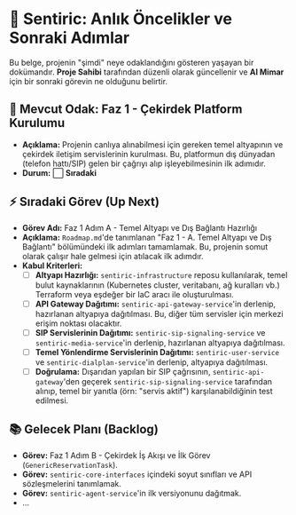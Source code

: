 # 🚀 Sentiric: Anlık Öncelikler ve Sonraki Adımlar

Bu belge, projenin "şimdi" neye odaklandığını gösteren yaşayan bir dokümandır. **Proje Sahibi** tarafından düzenli olarak güncellenir ve **AI Mimar** için bir sonraki görevin ne olduğunu belirtir.

## 🎯 Mevcut Odak: Faz 1 - Çekirdek Platform Kurulumu

*   **Açıklama:** Projenin canlıya alınabilmesi için gereken temel altyapının ve çekirdek iletişim servislerinin kurulması. Bu, platformun dış dünyadan (telefon hattı/SIP) gelen bir çağrıyı alıp işleyebilmesinin ilk adımıdır.
*   **Durum:** ⬜ **Sıradaki**

## ⚡ Sıradaki Görev (Up Next)

*   **Görev Adı:** Faz 1 Adım A - Temel Altyapı ve Dış Bağlantı Hazırlığı
*   **Açıklama:** `Roadmap.md`'de tanımlanan "Faz 1 - A. Temel Altyapı ve Dış Bağlantı" bölümündeki ilk adımları tamamlamak. Bu, projenin somut olarak çalışır hale gelmesi için atılacak ilk adımdır.
*   **Kabul Kriterleri:**
    - [ ] **Altyapı Hazırlığı:** `sentiric-infrastructure` reposu kullanılarak, temel bulut kaynaklarının (Kubernetes cluster, veritabanı, ağ kuralları vb.) Terraform veya eşdeğer bir IaC aracı ile oluşturulması.
    - [ ] **API Gateway Dağıtımı:** `sentiric-api-gateway-service`'in derlenip, hazırlanan altyapıya dağıtılması. Bu, diğer tüm servisler için merkezi erişim noktası olacaktır.
    - [ ] **SIP Servislerinin Dağıtımı:** `sentiric-sip-signaling-service` ve `sentiric-media-service`'in derlenip, hazırlanan altyapıya dağıtılması.
    - [ ] **Temel Yönlendirme Servislerinin Dağıtımı:** `sentiric-user-service` ve `sentiric-dialplan-service`'in derlenip, altyapıya dağıtılması.
    - [ ] **Doğrulama:** Dışarıdan yapılan bir SIP çağrısının, `sentiric-api-gateway`'den geçerek `sentiric-sip-signaling-service` tarafından alınıp, temel bir yanıtla (örn: "servis aktif") karşılanabildiğinin test edilmesi.

## 📚 Gelecek Planı (Backlog)

*   **Görev:** Faz 1 Adım B - Çekirdek İş Akışı ve İlk Görev (`GenericReservationTask`).
*   **Görev:** `sentiric-core-interfaces` içindeki soyut sınıfları ve API sözleşmelerini tanımlamak.
*   **Görev:** `sentiric-agent-service`'in ilk versiyonunu dağıtmak.
*   ...